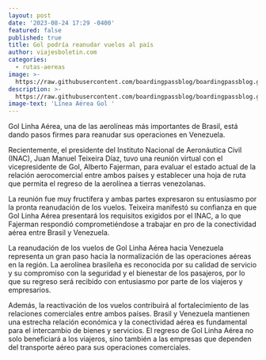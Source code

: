 ```yaml
---
layout: post
date: '2023-08-24 17:29 -0400'
featured: false
published: true
title: Gol podría reanudar vuelos al país
author: viajesboletin.com
categories:
  - rutas-aereas
image: >-
  https://raw.githubusercontent.com/boardingpassblog/boardingpassblog.github.io/main/assets/images/gol_bp.jpg
description: >-
  https://raw.githubusercontent.com/boardingpassblog/boardingpassblog.github.io/main/assets/images/gol_bp.jpg
image-text: 'Línea Aérea Gol '
---
```

Gol Linha Aérea, una de las aerolíneas más importantes de Brasil, está dando pasos firmes para reanudar sus operaciones en Venezuela.

Recientemente, el presidente del Instituto Nacional de Aeronáutica Civil (INAC), Juan Manuel Teixeira Díaz, tuvo una reunión virtual con el vicepresidente de Gol, Alberto Fajerman, para evaluar el estado actual de la relación aerocomercial entre ambos países y establecer una hoja de ruta que permita el regreso de la aerolínea a tierras venezolanas.

La reunión fue muy fructífera y ambas partes expresaron su entusiasmo por la pronta reanudación de los vuelos. Teixeira manifestó su confianza en que Gol Linha Aérea presentará los requisitos exigidos por el INAC, a lo que Fajerman respondió comprometiéndose a trabajar en pro de la conectividad aérea entre Brasil y Venezuela.

La reanudación de los vuelos de Gol Linha Aérea hacia Venezuela representa un gran paso hacia la normalización de las operaciones aéreas en la región. La aerolínea brasileña es reconocida por su calidad de servicio y su compromiso con la seguridad y el bienestar de los pasajeros, por lo que su regreso será recibido con entusiasmo por parte de los viajeros y empresarios.

Además, la reactivación de los vuelos contribuirá al fortalecimiento de las relaciones comerciales entre ambos países. Brasil y Venezuela mantienen una estrecha relación económica y la conectividad aérea es fundamental para el intercambio de bienes y servicios. El regreso de Gol Linha Aérea no solo beneficiará a los viajeros, sino también a las empresas que dependen del transporte aéreo para sus operaciones comerciales.
